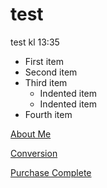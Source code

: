 # test

test kl 13:35


- First item
- Second item
- Third item
    - Indented item
    - Indented item
- Fourth item

[About Me](/read-more)

[Conversion](/thank-you)

[Purchase Complete](/purchase-complete)
